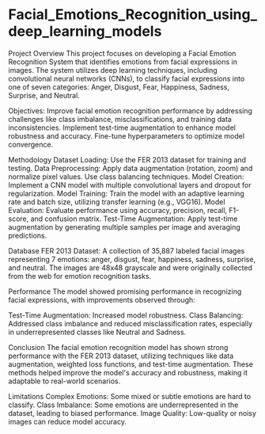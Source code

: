 # Facial_Emotions_Recognition_using_deep_learning_models
Project Overview
This project focuses on developing a Facial Emotion Recognition System that identifies emotions from facial expressions in images. The system utilizes deep learning techniques, including convolutional neural networks (CNNs), to classify facial expressions into one of seven categories: Anger, Disgust, Fear, Happiness, Sadness, Surprise, and Neutral.

Objectives:
Improve facial emotion recognition performance by addressing challenges like class imbalance, misclassifications, and training data inconsistencies.
Implement test-time augmentation to enhance model robustness and accuracy.
Fine-tune hyperparameters to optimize model convergence.

Methodology
Dataset Loading: Use the FER 2013 dataset for training and testing.
Data Preprocessing: Apply data augmentation (rotation, zoom) and normalize pixel values. Use class balancing techniques.
Model Creation: Implement a CNN model with multiple convolutional layers and dropout for regularization.
Model Training: Train the model with an adaptive learning rate and batch size, utilizing transfer learning (e.g., VGG16).
Model Evaluation: Evaluate performance using accuracy, precision, recall, F1-score, and confusion matrix.
Test-Time Augmentation: Apply test-time augmentation by generating multiple samples per image and averaging predictions.

Database
FER 2013 Dataset: A collection of 35,887 labeled facial images representing 7 emotions: anger, disgust, fear, happiness, sadness, surprise, and neutral. The images are 48x48 grayscale and were originally collected from the web for emotion recognition tasks.

Performance
The model showed promising performance in recognizing facial expressions, with improvements observed through:

Test-Time Augmentation: Increased model robustness.
Class Balancing: Addressed class imbalance and reduced misclassification rates, especially in underrepresented classes like Neutral and Sadness.

Conclusion
The facial emotion recognition model has shown strong performance with the FER 2013 dataset, utilizing techniques like data augmentation, weighted loss functions, and test-time augmentation. These methods helped improve the model's accuracy and robustness, making it adaptable to real-world scenarios.

Limitations
Complex Emotions: Some mixed or subtle emotions are hard to classify.
Class Imbalance: Some emotions are underrepresented in the dataset, leading to biased performance.
Image Quality: Low-quality or noisy images can reduce model accuracy.
